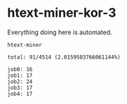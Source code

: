 # htext-miner-kor-3

Everything doing here is automated.

```
htext-miner

total: 91/4514 (2.0159503766061144%)

job0: 16
job1: 17
job2: 24
job3: 17
job4: 17
```